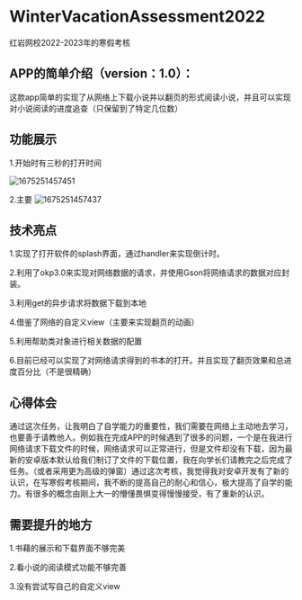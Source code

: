 # WinterVacationAssessment2022
红岩网校2022-2023年的寒假考核



## APP的简单介绍（version：1.0）：

这款app简单的实现了从网络上下载小说并以翻页的形式阅读小说，并且可以实现对小说阅读的进度追查（只保留到了特定几位数）

## 功能展示

1.开始时有三秒的打开时间

![1675251457451](https://user-images.githubusercontent.com/117186626/216035184-f9a45263-0618-41b9-81b1-a51c85b46b48.gif)

2.主要
![1675251457437](https://user-images.githubusercontent.com/117186626/216035942-f123ed2f-7d5e-4656-b76b-f14a3c45fb53.gif)



## 技术亮点

1.实现了打开软件的splash界面，通过handler来实现倒计时。

2.利用了okp3.0来实现对网络数据的请求，并使用Gson将网络请求的数据对应封装。

3.利用get的异步请求将数据下载到本地

4.借鉴了网络的自定义view（主要来实现翻页的动画）

5.利用帮助类对象进行相关数据的配置

6.目前已经可以实现了对网络请求得到的书本的打开。并且实现了翻页效果和总进度百分比（不是很精确）

## 心得体会

通过这次任务，让我明白了自学能力的重要性，我们需要在网络上主动地去学习，也要善于请教他人。例如我在完成APP的时候遇到了很多的问题，一个是在我进行网络请求下载文件的时候，网络请求可以正常进行，但是文件却没有下载，因为最新的安卓版本默认给我们制订了文件的下载位置，我在向学长们请教完之后完成了任务。（或者采用更为高级的弹窗）通过这次考核，我觉得我对安卓开发有了新的认识，在写寒假考核期间，我不断的提高自己的耐心和信心，极大提高了自学的能力。有很多的概念由刚上大一的懵懂畏惧变得慢慢接受，有了重新的认识。

## 需要提升的地方

1.书藉的展示和下载界面不够完美

2.看小说的阅读模式功能不够完善

3.没有尝试写自己的自定义view

  

